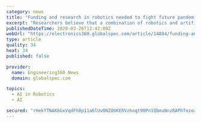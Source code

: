```yaml
---
category: news
title: "Funding and research in robotics needed to fight future pandemics"
excerpt: "Researchers believe that a combination of robotics and artificial intelligence (AI) could help perform research to address humanitarian aid and disaster response, leading to breakthroughs in combating epidemics and pandemics using drones, human-robot interaction, automated monitoring of social media, edge computing and ad hoc computer networks."
publishedDateTime: 2020-03-26T12:42:00Z
webUrl: "https://electronics360.globalspec.com/article/14884/funding-and-research-in-robotics-needed-to-fight-future-pandemics"
type: article
quality: 34
heat: 34
published: false

provider:
  name: Engineering360 News
  domain: globalspec.com

topics:
  - AI in Robotics
  - AI

secured: "rHekYTNAK6GxVqdFh0p11a6lUv0NZObKERVzhoqt90Pn1QbmuNnzRAPhTozoacTsH8SD3o+Saero8uBaHZASKw6Fi8xun1Zwm7mfmU82p5ETF8Qamg0O1zWaHrm5Kyel3BKEIXLHH537cVJO4A9PTCJR5atgOzPcyOkxwMFEspXbI864HlqucNgsigddTMfcsSC6ojqRxfZGCiSYrmI/VSNt+bivlytnc5H9Tx1tVdBsCPSrmW3sp6Ol4go0IKvYJPtoUhAJ4apCctnHBgJKbj3egu8hkjxn7sbQpbmIeQjf5z2vDwKy59HlNBHF284K;yDeH35d6d2crFLnyl6dQrA=="
---
```



